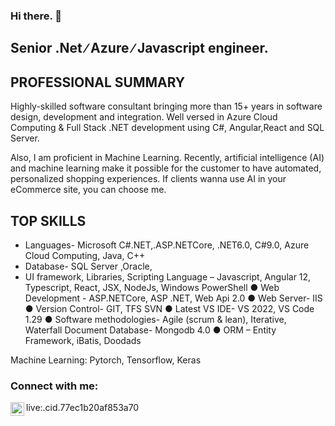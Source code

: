 ### Hi there. 👋

## Senior .Net ∕ Azure ∕ Javascript engineer.

## PROFESSIONAL SUMMARY
Highly-skilled software consultant bringing more than 15+ years in software design, development and integration. Well versed in Azure Cloud Computing & Full Stack .NET development using C#, Angular,React and SQL Server.

Also, I am proficient in Machine Learning. Recently, artificial intelligence (AI) and machine learning make it possible for the customer to have automated, personalized shopping experiences. If clients wanna use AI in your eCommerce site, you can choose me.

## TOP SKILLS
- Languages- Microsoft C#.NET,.ASP.NETCore, .NET6.0, C#9.0, Azure Cloud Computing, Java, C++
- Database- SQL Server ,Oracle,
- UI framework, Libraries, Scripting Language – Javascript, Angular 12, Typescript, React, JSX, NodeJs, Windows PowerShell
● Web Development - ASP.NETCore, ASP .NET, Web Api 2.0
● Web Server- IIS
● Version Control- GIT, TFS SVN
● Latest VS IDE- VS 2022, VS Code 1.29
● Software methodologies- Agile (scrum & lean), Iterative, Waterfall
Document Database- Mongodb 4.0
● ORM – Entity Framework, iBatis, Doodads

Machine Learning: Pytorch, Tensorflow, Keras

### Connect with me:

<img align="left" alt="social-media-profile | Skype" width="22px" src="https://cdn.jsdelivr.net/npm/simple-icons@v3/icons/skype.svg" /> live:.cid.77ec1b20af853a70
<br />
